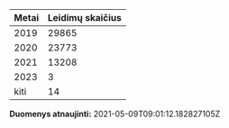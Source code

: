 | Metai | Leidimų skaičius |
|-------| ---------------- |
| 2019 | 29865 |
| 2020 | 23773 |
| 2021 | 13208 |
| 2023 | 3 |
| kiti | 14 |

**Duomenys atnaujinti:** 2021-05-09T09:01:12.182827105Z